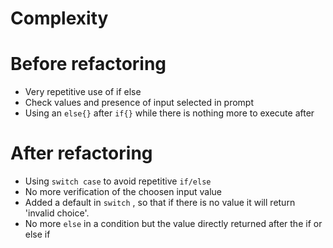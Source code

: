 # Complexity
# Before refactoring 
* Very repetitive use of if else  
* Check values and presence of input selected in prompt
* Using an `else{}` after `if{}` while there is nothing more to execute after


# After refactoring 
 * Using  `switch case` to avoid repetitive `if/else` 
 *  No more verification of the choosen input value 
 * Added a default in `switch` , so that if there is no value it will return 'invalid choice'.
* No more `else` in a condition but the value directly returned after the if or else if
